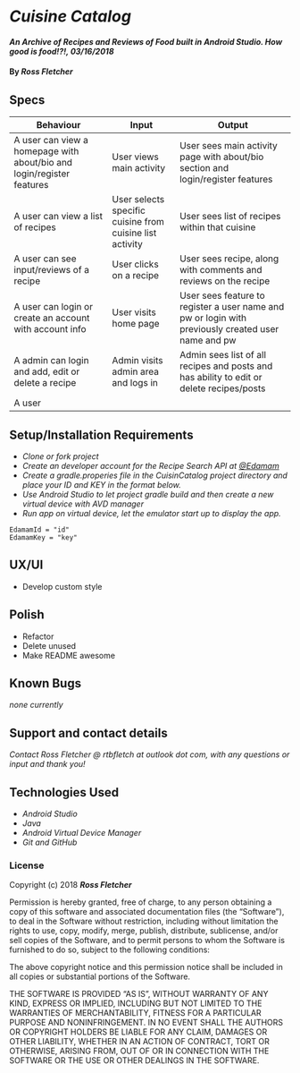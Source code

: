 # _Cuisine Catalog_

#### _An Archive of Recipes and Reviews of Food built in Android Studio. How good is food!?!, 03/16/2018_

#### By _**Ross Fletcher**_


## Specs

| Behaviour | Input  | Output  |
|---|---|---|
| A user can view a homepage with about/bio and login/register features | User views main activity  | User sees main activity page with about/bio section and login/register features  |
| A user can view a list of recipes  | User selects specific cuisine from cuisine list activity  | User sees list of recipes within that cuisine  |
| A user can see input/reviews of a recipe  | User clicks on a recipe  | User sees recipe, along with comments and reviews on the recipe  |
| A user can login or create an account with account info  | User visits home page  | User sees feature to register a user name and pw or login with previously created user name and pw |
| A admin can login and add, edit or delete a recipe  |  Admin visits admin area and logs in | Admin sees list of all recipes and posts and has ability to edit or delete recipes/posts  |
| A user  |   |   |

## Setup/Installation Requirements

* _Clone or fork project_
* _Create an developer account for the Recipe Search API at [@Edamam](https://developer.edamam.com/edamam-recipe-api)_
* _Create a gradle.properies file in the CuisinCatalog project directory and place your ID and KEY in the format below._
* _Use Android Studio to let project gradle build and then create a new virtual device with AVD manager_
* _Run app on virtual device, let the emulator start up to display the app._

```
EdamamId = "id"
EdamamKey = "key"
```

## UX/UI
  * Develop custom style

## Polish
  * Refactor
  * Delete unused
  * Make README awesome

## Known Bugs

_none currently_

## Support and contact details

_Contact Ross Fletcher @ rtbfletch at outlook dot com, with any questions or input and thank you!_

## Technologies Used

* _Android Studio_
* _Java_
* _Android Virtual Device Manager_
* _Git and GitHub_

### License

Copyright (c) 2018 **_Ross Fletcher_**

Permission is hereby granted, free of charge, to any person obtaining a copy of this software and associated documentation files (the “Software”), to deal in the Software without restriction, including without limitation the rights to use, copy, modify, merge, publish, distribute, sublicense, and/or sell copies of the Software, and to permit persons to whom the Software is furnished to do so, subject to the following conditions:

The above copyright notice and this permission notice shall be included in all copies or substantial portions of the Software.

THE SOFTWARE IS PROVIDED “AS IS”, WITHOUT WARRANTY OF ANY KIND, EXPRESS OR IMPLIED, INCLUDING BUT NOT LIMITED TO THE WARRANTIES OF MERCHANTABILITY, FITNESS FOR A PARTICULAR PURPOSE AND NONINFRINGEMENT. IN NO EVENT SHALL THE AUTHORS OR COPYRIGHT HOLDERS BE LIABLE FOR ANY CLAIM, DAMAGES OR OTHER LIABILITY, WHETHER IN AN ACTION OF CONTRACT, TORT OR OTHERWISE, ARISING FROM, OUT OF OR IN CONNECTION WITH THE SOFTWARE OR THE USE OR OTHER DEALINGS IN THE SOFTWARE.